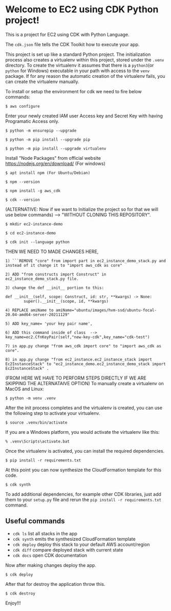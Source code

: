 # Welcome to EC2 using CDK Python project!

This is a project for EC2 using CDK with Python Language.

The `cdk.json` file tells the CDK Toolkit how to execute your app.

This project is set up like a standard Python project.  The initialization process also creates a virtualenv within this project, stored under the `.venv` directory.  To create the virtualenv it assumes that there is a `python3`(or `python` for Windows) executable in your path with access to the `venv` package. If for any reason the automatic creation of the virtualenv fails, you can create the virtualenv manually.

To install or setup the environment for cdk we need to fire below commands:

```
$ aws configure
```

Enter your newly created IAM user Access key and Secret Key with having Programatic Access only.

```
$ python -m ensurepip --upgrade
```

```
$ python -m pip install --upgrade pip
```

```
$ python -m pip install --upgrade virtualenv
```

Install "Node Packages" from official website https://nodejs.org/en/download/ (For windows)

```
$ apt install npm (For Ubuntu/Debian)
```

```
$ npm --version
```

```
$ npm install -g aws_cdk
```

```
$ cdk --version
```

(ALTERNATIVE: Now if we want to Initialize the project so for that we will use below commands) --> "WITHOUT CLONING THIS REPOSITORY".

```
$ mkdir ec2-instance-demo
```

```
$ cd ec2-instance-demo
```

```
$ cdk init --language python
```

THEN WE NEED TO MADE CHANGES HERE,

```
1) ```REMOVE "core" from import part in ec2_instance_demo_stack.py and instead of it change it to "import aws_cdk as core"
```

```
2) ADD "from constructs import Construct" in ec2_instance_demo_stack.py file. 
```

```
3) change the def __init__ portion to this:

def __init__(self, scope: Construct, id: str, **kwargs) -> None:
        super().__init__(scope, id, **kwargs)
```

```
4) REPLACE amiName to amiName="ubuntu/images/hvm-ssd/ubuntu-focal-20.04-amd64-server-20211129"
```

```
5) ADD key_name= 'your key pair name',
```

```
6) ADD this command inside of class  --> key_name=ec2.CfnKeyPair(self,"new-key-cdk",key_name="cdk-test")
```

```
7) in app.py change "from aws_cdk import core" to "import aws_cdk as core".
```

```
8) in app.py change "from ec2_instance.ec2_instance_stack import Ec2InstanceStack" to "ec2_instance_demo.ec2_instance_demo_stack import Ec2InstanceStack" .
```

(FROM HERE WE HAVE TO PERFORM STEPS DIRECTLY IF WE ARE SKIPPING THE ALTERNATAIVE OPTION)
To manually create a virtualenv on MacOS and Linux:

```
$ python -m venv .venv
```

After the init process completes and the virtualenv is created, you can use the following step to activate your virtualenv.

```
$ source .venv/bin/activate
```

If you are a Windows platform, you would activate the virtualenv like this:

```
% .venv\Scripts\activate.bat
```

Once the virtualenv is activated, you can install the required dependencies.

```
$ pip install -r requirements.txt
```

At this point you can now synthesize the CloudFormation template for this code.

```
$ cdk synth
```

To add additional dependencies, for example other CDK libraries, just add them to your `setup.py` file and rerun the `pip install -r requirements.txt` command.

## Useful commands

* `cdk ls`          list all stacks in the app
* `cdk synth`       emits the synthesized CloudFormation template
* `cdk deploy`      deploy this stack to your default AWS account/region
* `cdk diff`        compare deployed stack with current state
* `cdk docs`        open CDK documentation



Now after making changes deploy the app.

```
$ cdk deploy
```

After that for destroy the application throw this.

```
$ cdk destroy
```

Enjoy!!!
